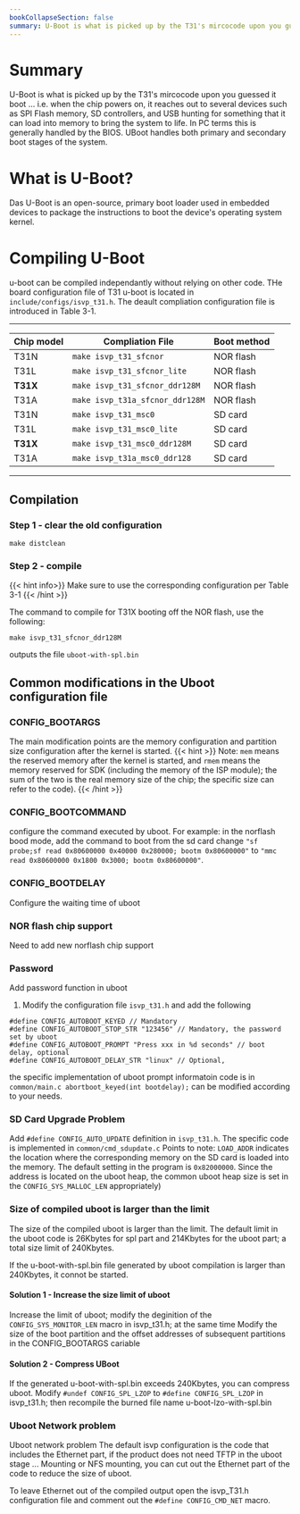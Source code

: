 ```yaml
---
bookCollapseSection: false
summary: U-Boot is what is picked up by the T31's mircocode upon you guessed it boot ... i.e. when the chip powers on, it reaches out to several devices such as SPI Flash memory, SD controllers, and USB hunting for something that it can load into memory to bring the system to life. In PC terms this is generally handled by the BIOS. UBoot handles both primary and secondary boot stages of the system.
---
```


# Summary
U-Boot is what is picked up by the T31's mircocode upon you guessed it boot ... i.e. when the chip powers on, it reaches out to several devices such as SPI Flash memory, SD controllers, and USB hunting for something that it can load into memory to bring the system to life. In PC terms this is generally handled by the BIOS. UBoot handles both primary and secondary boot stages of the system.

# What is U-Boot?
Das U-Boot is an open-source, primary boot loader used in embedded devices to package the instructions to boot the device's operating system kernel.

# Compiling U-Boot

u-boot can be compiled independantly without relying on other code. THe board configuration file of T31 u-boot is located in `include/configs/isvp_t31.h`. The deault compliation configuration file is introduced in Table 3-1.

---------------------------------------------------------------------
| Chip model | Compliation File                       | Boot method |
|------------|----------------------------------------|--------------
| T31N       | `make isvp_t31_sfcnor`                 | NOR flash   |
| T31L       | `make isvp_t31_sfcnor_lite`            | NOR flash   |
| **T31X**   | `make isvp_t31_sfcnor_ddr128M`         | NOR flash   |
| T31A       | `make isvp_t31a_sfcnor_ddr128M`        | NOR flash   |
| T31N       | `make isvp_t31_msc0`                   | SD card     |
| T31L       | `make isvp_t31_msc0_lite`              | SD card     |
| **T31X**   | `make isvp_t31_msc0_ddr128M`           | SD card     |
| T31A       | `make isvp_t31a_msc0_ddr128`           | SD card     |
---------------------------------------------------------------------

## Compilation

### Step 1 - clear the old configuration
```
make distclean
```

### Step 2 - compile
{{< hint info>}}
Make sure to use the corresponding configuration per Table 3-1
{{< /hint >}}


The command to compile for T31X booting off the NOR flash, use the following:
```
make isvp_t31_sfcnor_ddr128M
```

outputs the file `uboot-with-spl.bin`

## Common modifications in the Uboot configuration file

### CONFIG_BOOTARGS
The main modification points are the memory configuration and partition size configuration after the kernel is started.
{{< hint >}}
Note: `mem` means the reserved memory after the kernel is started, and `rmem` means the memory reserved for SDK (including the memory of the ISP module); the sum of the two is the real memory size of the chip; the specific size can refer to the code).
{{< /hint >}}

### CONFIG_BOOTCOMMAND
configure the command executed by uboot. For example: in the norflash bood mode, add the command to boot from the sd card change
`"sf probe;sf read 0x80600000 0x40000 0x280000; bootm 0x80600000"` to `"mmc read 0x80600000 0x1800 0x3000; bootm 0x80600000"`.

### CONFIG_BOOTDELAY
Configure the waiting time of uboot

### NOR flash chip support
Need to add new norflash chip support

### Password
Add password function in uboot
1. Modify the configuration file `isvp_t31.h` and add the following
```
#define CONFIG_AUTOBOOT_KEYED // Mandatory
#define CONFIG_AUTOBOOT_STOP_STR "123456" // Mandatory, the password set by uboot
#define CONFIG_AUTOBOOT_PROMPT "Press xxx in %d seconds" // boot delay, optional
#define CONFIG_AUTOBOOT_DELAY_STR "linux" // Optional, 
```

the specific implementation of uboot prompt informatoin code is in `common/main.c abortboot_keyed(int bootdelay);` can be modified according to your needs.

### SD Card Upgrade Problem
Add `#define CONFIG_AUTO_UPDATE` definition in `isvp_t31.h`. The specific code is implemented in `common/cmd_sdupdate.c` Points to note: `LOAD_ADDR` 
indicates the location where the corresponding memory on the SD card is loaded into the memory. The default setting in the program is `0x82000000`. Since the address is located on the uboot heap, the common uboot heap size is set in the `CONFIG_SYS_MALLOC_LEN` appropriately) 

### Size of compiled uboot is larger than the limit
The size of the compiled uboot is larger than the limit. The default limit in the uboot code is 26Kbytes for spl part and 214Kbytes for the uboot part; a total size limit of 240Kbytes.

If the u-boot-with-spl.bin file generated by uboot compilation is larger than 240Kbytes, it connot be started.

#### Solution 1 - Increase the size limit of uboot
Increase the limit of uboot; modify the deginition of the `CONFIG_SYS_MONITOR_LEN` macro in isvp_t31.h; at the same time Modify the size of the boot partition and the offset addresses of subsequent partitions in the CONFIG_BOOTARGS cariable

#### Solution 2 - Compress UBoot
If the generated u-boot-with-spl.bin exceeds 240Kbytes, you can compress uboot.
Modify `#undef CONFIG_SPL_LZOP` to `#define CONFIG_SPL_LZOP` in isvp_t31.h; then recompile the burned file name u-boot-lzo-with-spl.bin

### Uboot Network problem
Uboot network problem The default isvp configuration is the code that includes the Ethernet part, if the product does not need TFTP in the uboot stage ... Mounting or NFS mounting, you can cut out the Ethernet part of the code to reduce the size of uboot.

To leave Ethernet out of the compiled output open the isvp_T31.h configuration file and comment out the `#define CONFIG_CMD_NET` macro.
